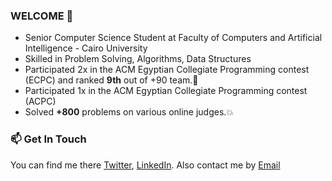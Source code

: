 
### WELCOME 👋

+ Senior Computer Science Student at Faculty of Computers and Artificial Intelligence - Cairo University
+ Skilled in Problem Solving, Algorithms, Data Structures 
+ Participated 2x in the ACM Egyptian Collegiate Programming contest (ECPC) and ranked **9th** out of +90 team.🏅
+ Participated 1x in the ACM Egyptian Collegiate Programming contest (ACPC)
+ Solved **+800** problems on various online judges.💥

### 📫 Get In Touch
You can find me there [Twitter](https://twitter.com/Ahmed_3tya), [LinkedIn](https://www.linkedin.com/in/ahmed-atya-0635531a3/). Also contact me by [Email](mailto:ahmed.atya.pr@gmail.com)


<!--

Here are some ideas to get you started:

- 🔭 I’m currently working on ...
- 🌱 I’m currently learning ...
- 👯 I’m looking to collaborate on ...
- 🤔 I’m looking for help with ...
- 💬 Ask me about ...
- 📫 How to reach me: ...
- 😄 Pronouns: ...
- ⚡ Fun fact: ...
-->
